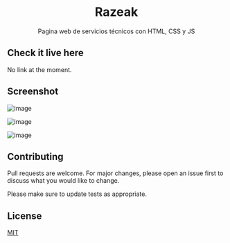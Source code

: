 <h1 align="center">Razeak</h1>

<p align="center">
  Pagina web de servicios técnicos con HTML, CSS y JS
</p>

## Check it live here

No link at the moment.

## Screenshot

![image](https://user-images.githubusercontent.com/85379478/215292632-c366a8b1-1159-4c11-bbac-f05639b8ba00.png)

![image](https://user-images.githubusercontent.com/85379478/215292541-a298b33c-3e8f-4d8f-a7d0-1eb71ae14650.png)

![image](https://user-images.githubusercontent.com/85379478/215292584-8ee7fee0-70a5-4e2d-8bc2-657aae3c576b.png)

## Contributing

Pull requests are welcome. For major changes, please open an issue first
to discuss what you would like to change.

Please make sure to update tests as appropriate.

## License

[MIT](https://choosealicense.com/licenses/mit/)


